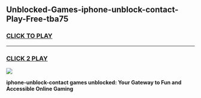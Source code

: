
## Unblocked-Games-iphone-unblock-contact-Play-Free-tba75
<h3>
<a href="https://premium76.site?title=iphone-unblock-contact&ref=18A1">CLICK TO PLAY</a></h3>
<hr>

<h3>
<a href="https://premium76.site?title=iphone-unblock-contact&ref=18A1">CLICK 2 PLAY</a>
  
</h3>

<a href="https://premium76.site?title=iphone-unblock-contact&ref=18A1"><img src="https://clearcache.store/games.png"></a>


**iphone-unblock-contact games unblocked: Your Gateway to Fun and Accessible Online Gaming**
